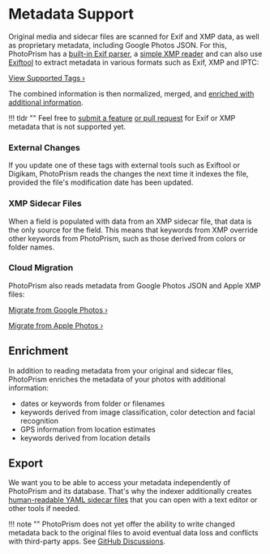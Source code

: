 # Metadata Support

Original media and sidecar files are scanned for Exif and XMP data, as well as proprietary metadata, including Google Photos JSON.
For this, PhotoPrism has a [built-in Exif parser](../../developer-guide/metadata/exif/index.md), a [simple XMP reader](../../developer-guide/metadata/xmp.md) and can also use [Exiftool](https://exiftool.org/) to extract metadata in various formats such as Exif, XMP and IPTC:

[View Supported Tags ›](https://photoprism.app/kb/metadata)

The combined information is then normalized, merged, and [enriched with additional information](#enrichment).

!!! tldr ""
    Feel free to [submit a feature](../../developer-guide/issues.md) [or pull request](../../developer-guide/pull-requests.md) for Exif or XMP metadata that is not  supported yet.

### External Changes

If you update one of these tags with external tools such as Exiftool or Digikam, PhotoPrism reads the changes the next time it indexes the file, provided the file's modification date has been updated.

### XMP Sidecar Files

When a field is populated with data from an XMP sidecar file, that data is the only source for the field. This means that keywords from XMP override other keywords from PhotoPrism, such as those derived from colors or folder names.

### Cloud Migration

PhotoPrism also reads metadata from Google Photos JSON and Apple XMP files:

[Migrate from Google Photos ›](../use-cases/google.md)

[Migrate from Apple Photos ›](../use-cases/apple.md)

## Enrichment

In addition to reading metadata from your original and sidecar files, PhotoPrism enriches the metadata of your photos with additional information:

- dates or keywords from folder or filenames
- keywords derived from image classification, color detection and facial recognition
- GPS information from location estimates 
- keywords derived from location details

## Export

We want you to be able to access your metadata independently of PhotoPrism and its database. That's why the indexer additionally creates [human-readable YAML sidecar files](../backups/export.md) that you can open with a text editor or other tools if needed.

!!! note ""
    PhotoPrism does not yet offer the ability to write changed metadata back to the original files to avoid eventual data loss and conflicts with third-party apps. See [GitHub Discussions](https://github.com/photoprism/photoprism/discussions/1092).
